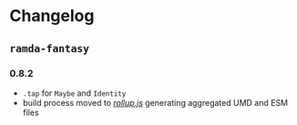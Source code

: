 Changelog
=========

`ramda-fantasy`
--------------

### 0.8.2

- `.tap` for `Maybe` and `Identity`
- build process moved to *[rollup.js](https://rollupjs.org)* generating aggregated UMD and ESM files